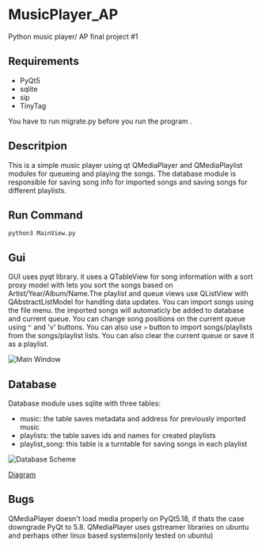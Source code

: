 # MusicPlayer_AP
Python music player/ AP final project #1

## Requirements
* PyQt5
* sqlite 
* sip
* TinyTag

You have to run migrate.py before you run the program .

## Descritpion

This is a simple music player using qt QMediaPlayer and QMediaPlaylist modules for queueing and playing the songs. The database module is responsible for saving song info for imported songs and saving songs for different playlists. 

## Run Command
```python3 MainView.py```

## Gui
GUI uses pyqt library. it uses a QTableView for song information with a sort proxy model with lets you sort the songs based on Artist/Year/Album/Name.The playlist and queue views use QListView with QAbstractListModel for handling data updates. You can import songs using the file menu. the imported songs will automaticly be added to database and current queue. You can change song positions on the current queue using `^` and 'v' buttons. You can also use `>` button to import songs/playlists from the songs/playlist lists. You can also clear the current queue or save it as a playlist.


![Main Window](/images/MainWindow.png)


## Database
Database module uses sqlite with three tables:
* music: the table saves metadata and address for previously imported music
* playlists: the table saves ids and names for created playlists
* playlist_song: this table is a turntable for saving songs in each playlist

![Database Scheme](/images/Database.png)


[Diagram](https://dbdiagram.io/d/5f11922c74ca2227330d7b25)


## Bugs
QMediaPlayer doesn't load media properly on PyQt5.18, if thats the case downgrade PyQt to 5.8.
QMediaPlayer uses gstreamer libraries on ubuntu and perhaps other linux based systems(only tested on ubuntu)
